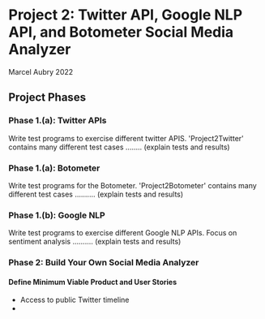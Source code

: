 # Project 2: Twitter API, Google NLP API, and Botometer Social Media Analyzer

Marcel Aubry 2022

## Project Phases
### Phase 1.(a): Twitter APIs
Write test programs to exercise different twitter APIS.
'Project2Twitter' contains many different test cases ........ (explain tests and results)
### Phase 1.(a): Botometer
Write test programs for the Botometer.
'Project2Botometer' contains many different test cases .......... (explain tests and results)

### Phase 1.(b): Google NLP
Write test programs to exercise different Google NLP APIs. Focus on sentiment analysis
.......... (explain tests and results)


### Phase 2: Build Your Own Social Media Analyzer
#### Define Minimum Viable Product and User Stories
- Access to public Twitter timeline
- 
